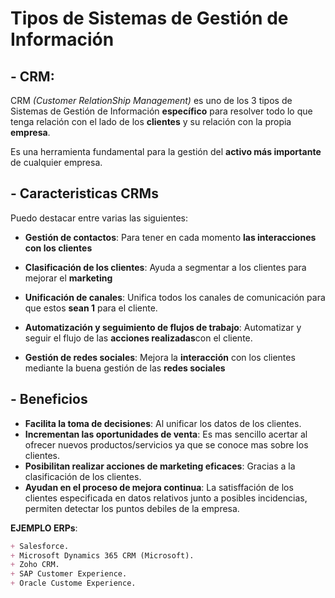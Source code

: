 #  **Tipos de Sistemas de Gestión de Información**

## - **CRM:** 

CRM *(Customer RelationShip Management)* es uno de los 3 tipos de Sistemas de Gestión de Información **específico** para resolver todo lo que tenga relación con el lado de los **clientes** y su relación con la propia **empresa**.

Es una herramienta fundamental para la gestión del **activo más importante** de cualquier empresa.

## - **Caracteristicas CRMs**

Puedo destacar entre varias las siguientes:

+ **Gestión de contactos**: Para tener en cada momento **las interacciones con los clientes**

+ **Clasificación de los clientes**: Ayuda a segmentar a los clientes para mejorar el **marketing**

+ **Unificación de canales**: Unifica todos los canales de comunicación para que estos **sean 1** para el cliente.

+ **Automatización y seguimiento de flujos de trabajo**: Automatizar y seguir el flujo de las **acciones realizadas**con el cliente.

+ **Gestión de redes sociales**: Mejora la **interacción** con los clientes mediante la buena gestión de las **redes sociales**

## - **Beneficios**

+ **Facilita la toma de decisiones**: Al unificar los datos de los clientes. 
+ **Incrementan las oportunidades de venta**: Es mas sencillo acertar al ofrecer nuevos productos/servicios ya que se conoce mas sobre los clientes.
+ **Posibilitan realizar acciones de marketing eficaces**: Gracias a la clasificación de los clientes.
+ **Ayudan en el proceso de mejora continua**: La satisffación de los clientes especificada en datos relativos junto a posibles incidencias, permiten detectar los puntos debiles de la empresa.

**EJEMPLO ERPs**:
```Markdown
+ Salesforce.
+ Microsoft Dynamics 365 CRM (Microsoft).
+ Zoho CRM.
+ SAP Customer Experience.
+ Oracle Custome Experience.
```